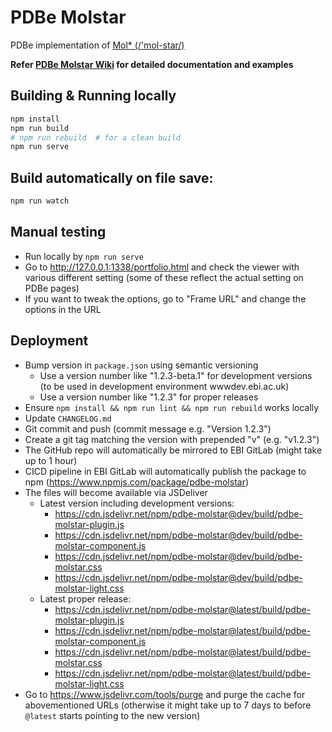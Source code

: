 # PDBe Molstar

PDBe implementation of [Mol\* (/'mol-star/)](https://github.com/molstar/molstar)

**Refer [PDBe Molstar Wiki](https://github.com/PDBeurope/pdbe-molstar/wiki) for detailed documentation and examples**

## Building & Running locally

```sh
npm install
npm run build
# npm run rebuild  # for a clean build
npm run serve
```

## Build automatically on file save:

```sh
npm run watch
```

## Manual testing

- Run locally by `npm run serve`
- Go to <http://127.0.0.1:1338/portfolio.html> and check the viewer with various different setting (some of these reflect the actual setting on PDBe pages)
- If you want to tweak the options, go to "Frame URL" and change the options in the URL

## Deployment

- Bump version in `package.json` using semantic versioning
  - Use a version number like "1.2.3-beta.1" for development versions (to be used in development environment wwwdev.ebi.ac.uk)
  - Use a version number like "1.2.3" for proper releases
- Ensure `npm install && npm run lint && npm run rebuild` works locally
- Update `CHANGELOG.md`
- Git commit and push (commit message e.g. "Version 1.2.3")
- Create a git tag matching the version with prepended "v" (e.g. "v1.2.3")
- The GitHub repo will automatically be mirrored to EBI GitLab (might take up to 1 hour)
- CICD pipeline in EBI GitLab will automatically publish the package to npm (https://www.npmjs.com/package/pdbe-molstar)
- The files will become available via JSDeliver
  - Latest version including development versions:
    - https://cdn.jsdelivr.net/npm/pdbe-molstar@dev/build/pdbe-molstar-plugin.js
    - https://cdn.jsdelivr.net/npm/pdbe-molstar@dev/build/pdbe-molstar-component.js
    - https://cdn.jsdelivr.net/npm/pdbe-molstar@dev/build/pdbe-molstar.css
    - https://cdn.jsdelivr.net/npm/pdbe-molstar@dev/build/pdbe-molstar-light.css
  - Latest proper release:
    - https://cdn.jsdelivr.net/npm/pdbe-molstar@latest/build/pdbe-molstar-plugin.js
    - https://cdn.jsdelivr.net/npm/pdbe-molstar@latest/build/pdbe-molstar-component.js
    - https://cdn.jsdelivr.net/npm/pdbe-molstar@latest/build/pdbe-molstar.css
    - https://cdn.jsdelivr.net/npm/pdbe-molstar@latest/build/pdbe-molstar-light.css
-   Go to https://www.jsdelivr.com/tools/purge and purge the cache for abovementioned URLs (otherwise it might take up to 7 days to before `@latest` starts pointing to the new version)
